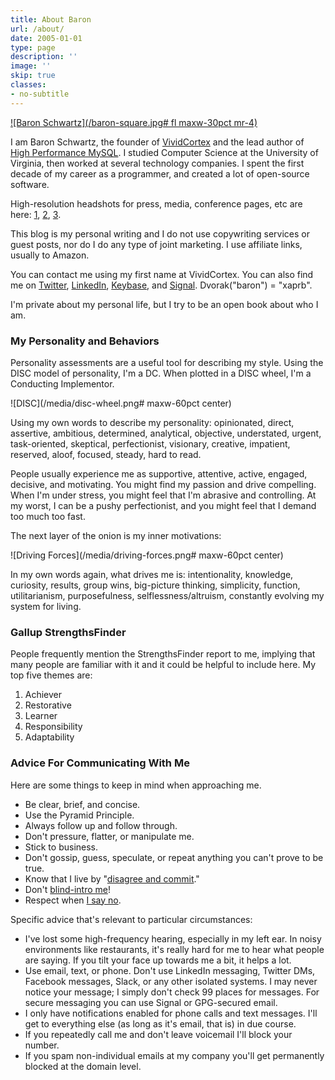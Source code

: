 ```yaml
---
title: About Baron
url: /about/
date: 2005-01-01
type: page
description: ''
image: ''
skip: true
classes:
- no-subtitle
---
```

[![Baron Schwartz](/baron-square.jpg# fl maxw-30pct mr-4)](/baron.jpg)

I am Baron Schwartz, the founder of [VividCortex](https://www.vividcortex.com/) and the lead author of [High Performance MySQL](http://www.highperfmysql.com/). I studied Computer Science at the University of Virginia, then worked at several technology companies. I spent the first decade of my career as a programmer, and created a lot of open-source software.

High-resolution headshots for press, media, conference pages, etc are here: [1](/baron.jpg), [2](/baron-2.jpg), [3](/baron-3.jpg).

This blog is my personal writing and I do not use copywriting services or guest
posts, nor do I do any type of joint marketing. I use affiliate links, usually to Amazon.

You can contact me using my first name at VividCortex. You can also find me on
[Twitter](http://twitter.com/xaprb), [LinkedIn](http://www.linkedin.com/in/xaprb),
[Keybase](https://keybase.io/xaprb), and [Signal](https://whispersystems.org/).
Dvorak("baron") = "xaprb".

I'm private about my personal life, but I try to be an open book about who I am.

### My Personality and Behaviors

Personality assessments are a useful tool for describing my style.
Using the DISC model of personality, I'm a DC.  When plotted in a DISC wheel,
I'm a Conducting Implementor.

![DISC](/media/disc-wheel.png# maxw-60pct center)

Using my own words to describe my personality: opinionated, direct, assertive,
ambitious, determined, analytical, objective, understated, urgent,
task-oriented, skeptical, perfectionist, visionary, creative, impatient,
reserved, aloof, focused, steady, hard to read.

People usually experience me as supportive, attentive, active, engaged,
decisive, and motivating. You might find my passion and drive compelling.  When
I'm under stress, you might feel that I'm abrasive and controlling. At my worst,
I can be a pushy perfectionist, and you might feel that I demand too much too
fast.

The next layer of the onion is my inner motivations:

![Driving Forces](/media/driving-forces.png# maxw-60pct center)

In my own words again, what drives me is: intentionality, knowledge, curiosity,
results, group wins, big-picture thinking, simplicity, function, utilitarianism,
purposefulness, selflessness/altruism, constantly evolving my system for living.

### Gallup StrengthsFinder

People frequently mention the StrengthsFinder report to me, implying that many
people are familiar with it and it could be helpful to include here. My top five
themes are:

1. Achiever
2. Restorative
3. Learner
4. Responsibility
5. Adaptability

### Advice For Communicating With Me

Here are some things to keep in mind when approaching me.

- Be clear, brief, and concise.
- Use the Pyramid Principle.
- Always follow up and follow through.
- Don't pressure, flatter, or manipulate me.
- Stick to business.
- Don't gossip, guess, speculate, or repeat anything you can't prove to be true.
- Know that I live by "[disagree and commit](http://tomtunguz.com/disagree-and-commit/)."
- Don't [blind-intro me](/blog/2014/02/23/respectful-introductions-recommendations/)!
- Respect when [I say no](/blog/effective-sales-outreach/).

Specific advice that's relevant to particular circumstances:

- I've lost some high-frequency hearing, especially in my left ear. In noisy
  environments like restaurants, it's really hard for me to hear what people are
  saying. If you tilt your face up towards me a bit, it helps a lot.
- Use email, text, or phone. Don't use LinkedIn messaging, Twitter DMs, Facebook
  messages, Slack, or any other isolated systems. I may never notice your
  message; I simply don't check 99 places for messages. For secure messaging you
  can use Signal or GPG-secured email.
- I only have notifications enabled for phone calls and text messages. I'll get
  to everything else (as long as it's email, that is) in due course.
- If you repeatedly call me and don't leave voicemail I'll block your number.
- If you spam non-individual emails at my company you'll get permanently blocked
  at the domain level.
